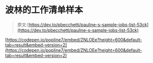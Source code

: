 # 波林的工作清单样本

> 原文:[https://dev.to/pbecchetti/pauline-s-sample-jobs-list-53ck](https://dev.to/pbecchetti/pauline-s-sample-jobs-list-53ck)

[https://codepen.io/popline7/embed/ZNLOEe?height=600&default-tab=result&embed-version=2](https://codepen.io/popline7/embed/ZNLOEe?height=600&default-tab=result&embed-version=2)